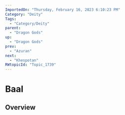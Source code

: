 ```yaml
---
ImportedOn: "Thursday, February 16, 2023 6:10:23 PM"
Category: "Deity"
Tags:
  - "Category/Deity"
parent:
  - "Dragon Gods"
up:
  - "Dragon Gods"
prev:
  - "Azuran"
next:
  - "Khespotan"
RWtopicId: "Topic_1739"
---
```

# Baal
## Overview
